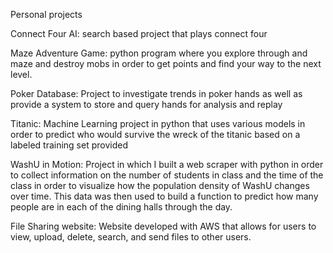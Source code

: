 Personal projects


Connect Four AI: search based project that plays connect four


Maze Adventure Game: python program where you explore through and maze and destroy mobs in order to get points and find your way to the next level.


Poker Database: Project to investigate trends in poker hands as well as provide a system to store and query hands for analysis and replay


Titanic: Machine Learning project in python that uses various models in order to predict who would survive the wreck of the titanic based on a labeled training set provided


WashU in Motion: Project in which I built a web scraper with python in order to collect information on the number of students in class and the time of the class in order to visualize how the population density of WashU changes over time. This data was then used to build a function to predict how many people are in each of the dining halls through the day.


File Sharing website: Website developed with AWS that allows for users to view, upload, delete, search, and send files to other users.
